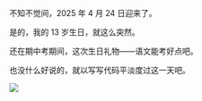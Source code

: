 不知不觉间，2025 年 4 月 24 日迎来了。

是的，我的 13 岁生日，就这么突然。

还在期中考期间，这次生日礼物——语文能考好点吧。

也没什么好说的，就以写写代码平淡度过这一天吧。

![](https://github.com/user-attachments/assets/46b1fd4c-5dfa-4cc1-aca5-237c111ab50e)